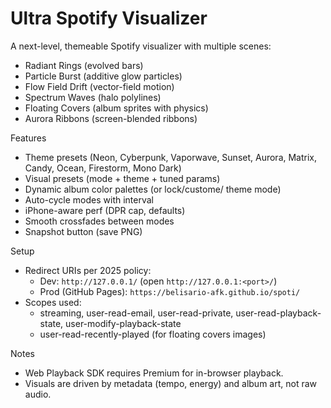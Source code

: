 # Ultra Spotify Visualizer

A next-level, themeable Spotify visualizer with multiple scenes:
- Radiant Rings (evolved bars)
- Particle Burst (additive glow particles)
- Flow Field Drift (vector-field motion)
- Spectrum Waves (halo polylines)
- Floating Covers (album sprites with physics)
- Aurora Ribbons (screen-blended ribbons)

Features
- Theme presets (Neon, Cyberpunk, Vaporwave, Sunset, Aurora, Matrix, Candy, Ocean, Firestorm, Mono Dark)
- Visual presets (mode + theme + tuned params)
- Dynamic album color palettes (or lock/custome/ theme mode)
- Auto-cycle modes with interval
- iPhone-aware perf (DPR cap, defaults)
- Smooth crossfades between modes
- Snapshot button (save PNG)

Setup
- Redirect URIs per 2025 policy:
  - Dev: `http://127.0.0.1/` (open `http://127.0.0.1:<port>/`)
  - Prod (GitHub Pages): `https://belisario-afk.github.io/spoti/`
- Scopes used:
  - streaming, user-read-email, user-read-private, user-read-playback-state, user-modify-playback-state
  - user-read-recently-played (for floating covers images)

Notes
- Web Playback SDK requires Premium for in-browser playback.
- Visuals are driven by metadata (tempo, energy) and album art, not raw audio.